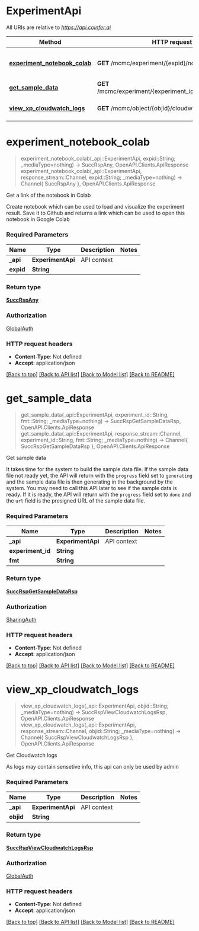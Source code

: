 # ExperimentApi

All URIs are relative to *https://api.coinfer.ai*

Method | HTTP request | Description
------------- | ------------- | -------------
[**experiment_notebook_colab**](ExperimentApi.md#experiment_notebook_colab) | **GET** /mcmc/experiment/{expid}/notebook/colab | Get a link of the notebook in Colab
[**get_sample_data**](ExperimentApi.md#get_sample_data) | **GET** /mcmc/experiment/{experiment_id}/sampledata/{fmt} | Get sample data
[**view_xp_cloudwatch_logs**](ExperimentApi.md#view_xp_cloudwatch_logs) | **GET** /mcmc/object/{objid}/cloudwatch-logs | Get Cloudwatch logs


# **experiment_notebook_colab**
> experiment_notebook_colab(_api::ExperimentApi, expid::String; _mediaType=nothing) -> SuccRspAny, OpenAPI.Clients.ApiResponse <br/>
> experiment_notebook_colab(_api::ExperimentApi, response_stream::Channel, expid::String; _mediaType=nothing) -> Channel{ SuccRspAny }, OpenAPI.Clients.ApiResponse

Get a link of the notebook in Colab

Create notebook which can be used to load and visualize the experiment result. Save it to Github and returns a link which can be used to open this notebook in Google Colab

### Required Parameters

Name | Type | Description  | Notes
------------- | ------------- | ------------- | -------------
 **_api** | **ExperimentApi** | API context | 
**expid** | **String** |  |

### Return type

[**SuccRspAny**](SuccRspAny.md)

### Authorization

[GlobalAuth](../README.md#GlobalAuth)

### HTTP request headers

 - **Content-Type**: Not defined
 - **Accept**: application/json

[[Back to top]](#) [[Back to API list]](../README.md#api-endpoints) [[Back to Model list]](../README.md#models) [[Back to README]](../README.md)

# **get_sample_data**
> get_sample_data(_api::ExperimentApi, experiment_id::String, fmt::String; _mediaType=nothing) -> SuccRspGetSampleDataRsp, OpenAPI.Clients.ApiResponse <br/>
> get_sample_data(_api::ExperimentApi, response_stream::Channel, experiment_id::String, fmt::String; _mediaType=nothing) -> Channel{ SuccRspGetSampleDataRsp }, OpenAPI.Clients.ApiResponse

Get sample data

It takes time for the system to build the sample data file.  If the sample data file not ready yet, the API will return with the `progress` field set to `generating` and the sample data file is then generating in the background by the system. You may need to call this API later to see if the sample data is ready.  If it is ready, the API will return with the `progress` field set to `done` and the `url` field is the presigned URL of the sample data file.

### Required Parameters

Name | Type | Description  | Notes
------------- | ------------- | ------------- | -------------
 **_api** | **ExperimentApi** | API context | 
**experiment_id** | **String** |  |
**fmt** | **String** |  |

### Return type

[**SuccRspGetSampleDataRsp**](SuccRspGetSampleDataRsp.md)

### Authorization

[SharingAuth](../README.md#SharingAuth)

### HTTP request headers

 - **Content-Type**: Not defined
 - **Accept**: application/json

[[Back to top]](#) [[Back to API list]](../README.md#api-endpoints) [[Back to Model list]](../README.md#models) [[Back to README]](../README.md)

# **view_xp_cloudwatch_logs**
> view_xp_cloudwatch_logs(_api::ExperimentApi, objid::String; _mediaType=nothing) -> SuccRspViewCloudwatchLogsRsp, OpenAPI.Clients.ApiResponse <br/>
> view_xp_cloudwatch_logs(_api::ExperimentApi, response_stream::Channel, objid::String; _mediaType=nothing) -> Channel{ SuccRspViewCloudwatchLogsRsp }, OpenAPI.Clients.ApiResponse

Get Cloudwatch logs

As logs may contain sensetive info, this api can only be used by admin

### Required Parameters

Name | Type | Description  | Notes
------------- | ------------- | ------------- | -------------
 **_api** | **ExperimentApi** | API context | 
**objid** | **String** |  |

### Return type

[**SuccRspViewCloudwatchLogsRsp**](SuccRspViewCloudwatchLogsRsp.md)

### Authorization

[GlobalAuth](../README.md#GlobalAuth)

### HTTP request headers

 - **Content-Type**: Not defined
 - **Accept**: application/json

[[Back to top]](#) [[Back to API list]](../README.md#api-endpoints) [[Back to Model list]](../README.md#models) [[Back to README]](../README.md)

